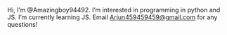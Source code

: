 Hi, I’m @Amazingboy94492. 
I’m interested in programming in python and JS. 
I’m currently learning JS. 
Email Arjun459459459@gmail.com for any questions!
